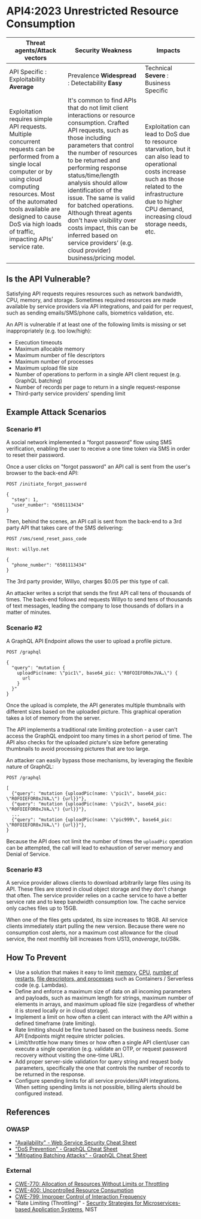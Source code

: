 API4:2023 Unrestricted Resource Consumption
===========================================

| Threat agents/Attack vectors | Security Weakness | Impacts |
| - | - | - |
| API Specific : Exploitability **Average** | Prevalence **Widespread** : Detectability **Easy** | Technical **Severe** : Business Specific |
| Exploitation requires simple API requests. Multiple concurrent requests can be performed from a single local computer or by using cloud computing resources. Most of the automated tools available are designed to cause DoS via high loads of traffic, impacting APIs’ service rate. | It's common to find APIs that do not limit client interactions or resource consumption. Crafted API requests, such as those including parameters that control the number of resources to be returned and performing response status/time/length analysis should allow identification of the issue. The same is valid for batched operations. Although threat agents don't have visibility over costs impact, this can be inferred based on service providers’ (e.g. cloud provider) business/pricing model. | Exploitation can lead to DoS due to resource starvation, but it can also lead to operational costs increase such as those related to the infrastructure due to higher CPU demand, increasing cloud storage needs, etc. |

## Is the API Vulnerable?

Satisfying API requests requires resources such as network bandwidth, CPU,
memory, and storage. Sometimes required resources are made available by service
providers via API integrations, and paid for per request, such as sending
emails/SMS/phone calls, biometrics validation, etc.

An API is vulnerable if at least one of the following limits is missing or set
inappropriately (e.g. too low/high):

* Execution timeouts
* Maximum allocable memory
* Maximum number of file descriptors
* Maximum number of processes
* Maximum upload file size
* Number of operations to perform in a single API client request (e.g. GraphQL
  batching)
* Number of records per page to return in a single request-response
* Third-party service providers' spending limit

## Example Attack Scenarios

### Scenario #1

A social network implemented a “forgot password” flow using SMS verification,
enabling the user to receive a one time token via SMS in order to reset their
password.

Once a user clicks on "forgot password" an API call is sent from the user's
browser to the back-end API:

```
POST /initiate_forgot_password

{
  "step": 1,
  "user_number": "6501113434"
}
```

Then, behind the scenes, an API call is sent from the back-end to a 3rd party
API that takes care of the SMS delivering:

```
POST /sms/send_reset_pass_code

Host: willyo.net

{
  "phone_number": "6501113434"
}
```

The 3rd party provider, Willyo, charges $0.05 per this type of call.

An attacker writes a script that sends the first API call tens of thousands of
times. The back-end follows and requests Willyo to send tens of thousands of
text messages, leading the company to lose thousands of dollars in a matter of
minutes.

### Scenario #2

A GraphQL API Endpoint allows the user to upload a profile picture.

```
POST /graphql

{
  "query": "mutation {
    uploadPic(name: \"pic1\", base64_pic: \"R0FOIEFOR0xJVA…\") {
      url
    }
  }"
}
```

Once the upload is complete, the API generates multiple thumbnails with
different sizes based on the uploaded picture. This graphical operation takes a
lot of memory from the server.

The API implements a traditional rate limiting protection - a user can't access
the GraphQL endpoint too many times in a short period of time. The API also
checks for the uploaded picture's size before generating thumbnails to avoid
processing pictures that are too large.

An attacker can easily bypass those mechanisms, by leveraging the flexible
nature of GraphQL:

```
POST /graphql

[
  {"query": "mutation {uploadPic(name: \"pic1\", base64_pic: \"R0FOIEFOR0xJVA…\") {url}}"},
  {"query": "mutation {uploadPic(name: \"pic2\", base64_pic: \"R0FOIEFOR0xJVA…\") {url}}"},
  ...
  {"query": "mutation {uploadPic(name: \"pic999\", base64_pic: \"R0FOIEFOR0xJVA…\") {url}}"},
}
```

Because the API does not limit the number of times the `uploadPic` operation can
be attempted, the call will lead to exhaustion of server memory and Denial of
Service.

### Scenario #3

A service provider allows clients to download arbitrarily large files using its
API. These files are stored in cloud object storage and they don't change that
often. The service provider relies on a cache service to have a better service
rate and to keep bandwidth consumption low. The cache service only caches files
up to 15GB.

When one of the files gets updated, its size increases to 18GB. All service
clients immediately start pulling the new version. Because there were no
consumption cost alerts, nor a maximum cost allowance for the cloud service,
the next monthly bill increases from US$13, on average, to US$8k.

## How To Prevent

* Use a solution that makes it easy to limit [memory][1],
  [CPU][2], [number of restarts][3], [file descriptors, and processes][4] such
  as Containers / Serverless code (e.g. Lambdas).
* Define and enforce a maximum size of data on all incoming parameters and
  payloads, such as maximum length for strings, maximum number of elements in
  arrays, and maximum upload file size (regardless of whether it is stored
  locally or in cloud storage).
* Implement a limit on how often a client can interact with the API within a
  defined timeframe (rate limiting).
* Rate limiting should be fine tuned based on the business needs. Some API
  Endpoints might require stricter policies.
* Limit/throttle how many times or how often a single API client/user can
  execute a single operation (e.g. validate an OTP, or request password
  recovery without visiting the one-time URL).
* Add proper server-side validation for query string and request body
  parameters, specifically the one that controls the number of records to be
  returned in the response.
* Configure spending limits for all service providers/API integrations. When
  setting spending limits is not possible, billing alerts should be configured
  instead.

## References

### OWASP

* ["Availability" - Web Service Security Cheat Sheet][5]
* ["DoS Prevention" - GraphQL Cheat Sheet][6]
* ["Mitigating Batching Attacks" - GraphQL Cheat Sheet][7]

### External

* [CWE-770: Allocation of Resources Without Limits or Throttling][8]
* [CWE-400: Uncontrolled Resource Consumption][9]
* [CWE-799: Improper Control of Interaction Frequency][10]
* "Rate Limiting (Throttling)" - [Security Strategies for Microservices-based
  Application Systems][11], NIST

[1]: https://docs.docker.com/config/containers/resource_constraints/#memory
[2]: https://docs.docker.com/config/containers/resource_constraints/#cpu
[3]: https://docs.docker.com/engine/reference/commandline/run/#restart
[4]: https://docs.docker.com/engine/reference/commandline/run/#ulimit
[5]: https://cheatsheetseries.owasp.org/cheatsheets/Web_Service_Security_Cheat_Sheet.html#availability
[6]: https://cheatsheetseries.owasp.org/cheatsheets/GraphQL_Cheat_Sheet.html#dos-prevention
[7]: https://cheatsheetseries.owasp.org/cheatsheets/GraphQL_Cheat_Sheet.html#mitigating-batching-attacks
[8]: https://cwe.mitre.org/data/definitions/770.html
[9]: https://cwe.mitre.org/data/definitions/400.html
[10]: https://cwe.mitre.org/data/definitions/799.html
[11]: https://nvlpubs.nist.gov/nistpubs/SpecialPublications/NIST.SP.800-204.pdf
